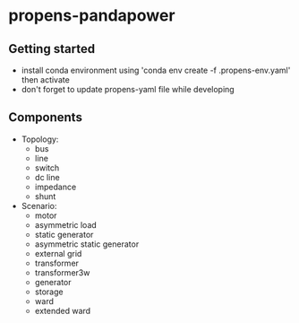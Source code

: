 # propens-pandapower



## Getting started

- install conda environment using 'conda env create -f .propens-env.yaml' then activate
- don't forget to update propens-yaml file while developing

## Components
- Topology: 
  - bus
  - line
  - switch
  - dc line
  - impedance
  - shunt
- Scenario:
  - motor
  - asymmetric load
  - static generator
  - asymmetric static generator
  - external grid
  - transformer
  - transformer3w
  - generator
  - storage
  - ward
  - extended ward
